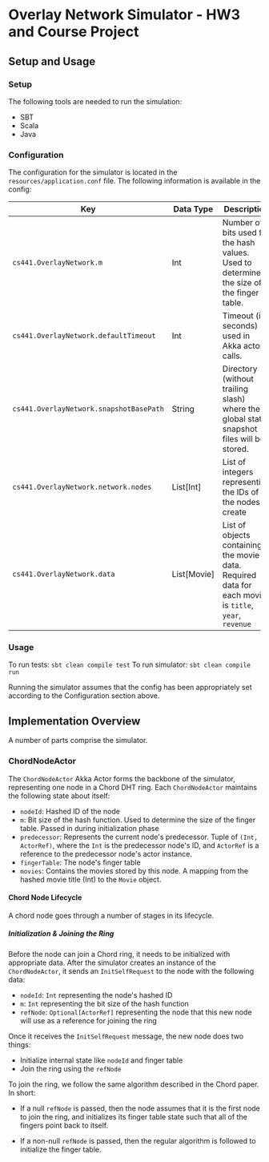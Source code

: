 # Overlay Network Simulator - HW3 and Course Project

## Setup and Usage

### Setup
The following tools are needed to run the simulation:
- SBT
- Scala
- Java


### Configuration
The configuration for the simulator is located in the `resources/application.conf` file.
The following information is available in the config:

|Key|Data Type|Description|
|---|----|----|
|`cs441.OverlayNetwork.m`|Int|Number of bits used for the hash values. Used to determine the size of the finger table.|
|`cs441.OverlayNetwork.defaultTimeout`|Int|Timeout (in seconds) used in Akka actor calls.|
|`cs441.OverlayNetwork.snapshotBasePath`|String|Directory (without trailing slash) where the global state snapshot files will be stored.|
|`cs441.OverlayNetwork.network.nodes`|List[Int]|List of integers representing the IDs of the nodes to create|
|`cs441.OverlayNetwork.data`|List[Movie]|List of objects containing the movie data. Required data for each movie is `title`, `year`, `revenue`|

### Usage
To run tests: `sbt clean compile test`
To run simulator: `sbt clean compile run`

Running the simulator assumes that the config has been appropriately set according to the Configuration section above.

## Implementation Overview
A number of parts comprise the simulator.

### ChordNodeActor
The `ChordNodeActor` Akka Actor forms the backbone of the simulator, representing one node in a Chord DHT ring. Each 
`ChordNodeActor` maintains the following state about itself:
- `nodeId`: Hashed ID of the node
- `m`: Bit size of the hash function. Used to determine the size of the finger table. Passed in during initialization 
phase
- `predecessor`: Represents the current node's predecessor. Tuple of `(Int, ActorRef)`, where the `Int` is the predecessor 
node's ID, and `ActorRef` is a reference to the predecessor node's actor instance.
- `fingerTable`: The node's finger table
- `movies`: Contains the movies stored by this node. A mapping from the hashed movie title (Int) to the `Movie` object.

#### Chord Node Lifecycle
A chord node goes through a number of stages in its lifecycle.

##### Initialization & Joining the Ring
Before the node can join a Chord ring, it needs to be initialized with appropriate data.
After the simulator creates an instance of the `ChordNodeActor`, it sends an `InitSelfRequest` to the node with the 
following data:
- `nodeId`: `Int` representing the node's hashed ID
- `m`: `Int` representing the bit size of the hash function
- `refNode`: `Optional[ActorRef]` representing the node that this new node will use as a reference for joining the ring

Once it receives the `InitSelfRequest` message, the new node does two things:
- Initialize internal state like `nodeId` and finger table
- Join the ring using the `refNode`

To join the ring, we follow the same algorithm described in the Chord paper. In short:

- If a null `refNode` is passed, then the node assumes that it is the first node to join the ring, and initializes its 
finger table state such that all of the fingers point back to itself.

- If a non-null `refNode` is passed, then the regular algorithm is followed to initialize the finger table.

